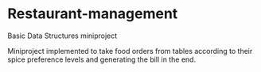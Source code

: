 # Restaurant-management
Basic Data Structures miniproject

  Miniproject implemented to take food orders from tables according to their spice preference levels and generating the bill in the end.

